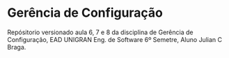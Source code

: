 # Gerência de Configuração
Repósitorio versionado aula 6, 7 e 8 da disciplina de Gerência de Configuração, EAD UNIGRAN Eng. de Software 6º Semetre, Aluno Julian C Braga.
